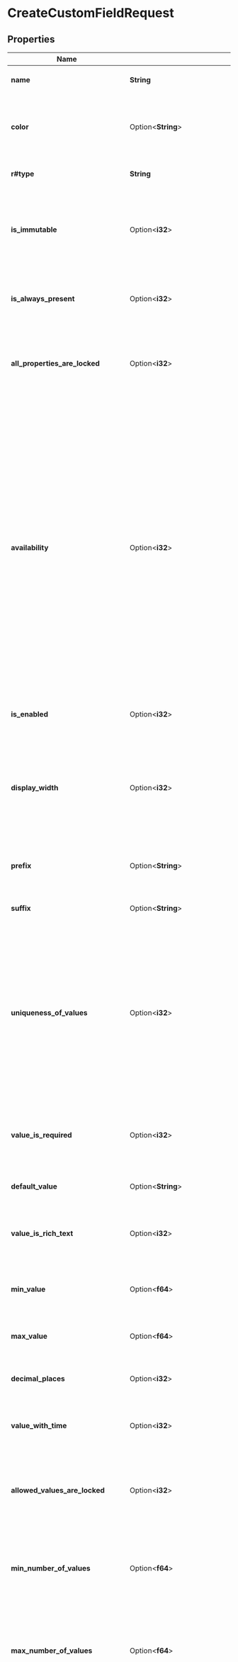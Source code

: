 # CreateCustomFieldRequest

## Properties

Name | Type | Description | Notes
------------ | ------------- | ------------- | -------------
**name** | **String** | The name of the new custom field. | 
**color** | Option<**String**> | The color of the custom field. 6 hexadecimal characters are expected. | [optional]
**r#type** | **String** | The type of the custom field. | 
**is_immutable** | Option<**i32**> | Controls whether the value of this custom field can be changed after it has first been set. | [optional][default to Variant0]
**is_always_present** | Option<**i32**> | Controls whether this custom field must always be present on all cards. | [optional][default to Variant0]
**all_properties_are_locked** | Option<**i32**> | Controls whether the custom field properties are locked and cannot be changed per board. | [optional][default to Variant0]
**availability** | Option<**i32**> | When set to 0 the custom field has to be added to boards manually. Every workspace manager can add it to the boards they can manage. When set to 1 the custom field is added automatically to all new boards but workspace managers can remove it from the boards they can manage. When set to 2 the custom field is added automatically to all boards and cannot be removed. | [optional][default to Variant0]
**is_enabled** | Option<**i32**> | Controls whether this custom field is enabled. | [optional][default to Variant1]
**display_width** | Option<**i32**> | When set to 1 the custom field will take all of the available width. When set to 2 the custom field will take half of the available width. | [optional][default to Variant1]
**prefix** | Option<**String**> | A prefix to display before the custom field value. | [optional]
**suffix** | Option<**String**> | A suffix to display after the custom field value. | [optional]
**uniqueness_of_values** | Option<**i32**> | When set to 0 the custom field may have any value. When set to 1 the values of the custom field must be unique within each board. When set to 2 the values of the custom field must be unique across all board. | [optional][default to Variant0]
**value_is_required** | Option<**i32**> | Controls whether this custom field must always have a value for the cards it is applied to. | [optional][default to Variant0]
**default_value** | Option<**String**> | The default value of the custom field. | [optional]
**value_is_rich_text** | Option<**i32**> | Controls whether the value of the custom field will be interpreted as html. | [optional][default to Variant0]
**min_value** | Option<**f64**> | The inclusive minimum of the range of allowed values. | [optional]
**max_value** | Option<**f64**> | The inclusive maximum of the range of allowed values. | [optional]
**decimal_places** | Option<**i32**> | The number of decimal places to show. | [optional][default to 0]
**value_with_time** | Option<**i32**> | Controls whether the value is only a date or a date and a time. | [optional][default to Variant0]
**allowed_values_are_locked** | Option<**i32**> | When set to 1 the allowed values of the dropdown cannot be changed per board. | [optional][default to Variant0]
**min_number_of_values** | Option<**f64**> | The inclusive minimum number of values that have to be selected for this custom field per card. | [optional][default to 0]
**max_number_of_values** | Option<**f64**> | The inclusive maximum number of values that have to be selected for this custom field per card. | [optional][default to 1]
**allow_other_value** | Option<**i32**> | When set to 1 the dropdown will have an additional option which will let the users enter a short text as the value of the field. | [optional][default to Variant0]
**allowed_values** | Option<[**Vec<crate::models::CustomFieldCreateRequestDropdownAllOfAllowedValues>**](CustomFieldCreateRequestDropdown_allOf_allowed_values.md)> | A list of the allowed values of the custom field with a flag controlling whether the value is selected by default. The values will be dispayed in the UI in the order in which they were provided. | [optional]
**min_number_of_contributors** | Option<**i32**> | The inclusive minimum number of contributors that have to be selected for this custom field per card. | [optional][default to 0]
**max_number_of_contributors** | Option<**i32**> | The inclusive maximum number of contributors that have to be selected for this custom field per card. | [optional]
**min_number_of_files** | Option<**i32**> | The inclusive minimum number of files that have to be attached in this custom field per card. | [optional][default to 0]
**max_number_of_files** | Option<**i32**> | The inclusive maximum number of files that have to be attached in this custom field per card. | [optional]
**comment_is_required** | Option<**i32**> | Controls whether a user must include a comment in order to vote. | [optional][default to Variant0]
**search** | Option<**String**> | The search filter that controls which cards will be presented in the card picker. | [optional]
**min_number_of_selected_cards** | Option<**i32**> | The inclusive minimum number of cards that have to be selected for this custom field per card. | [optional][default to 0]
**max_number_of_selected_cards** | Option<**i32**> | The inclusive maximum number of cards that have to be selected for this custom field per card. | [optional]

[[Back to Model list]](../README.md#documentation-for-models) [[Back to API list]](../README.md#documentation-for-api-endpoints) [[Back to README]](../README.md)


